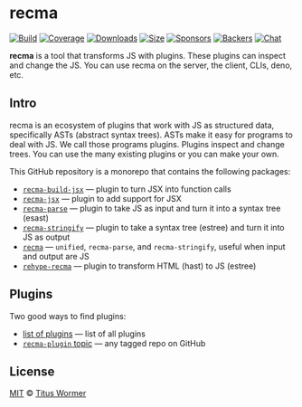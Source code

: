 # recma

[![Build][badge-build-image]][badge-build-url]
[![Coverage][badge-coverage-image]][badge-coverage-url]
[![Downloads][badge-downloads-image]][badge-downloads-url]
[![Size][badge-size-image]][badge-size-url]
[![Sponsors][badge-sponsors-image]][badge-collective-url]
[![Backers][badge-backers-image]][badge-collective-url]
[![Chat][badge-chat-image]][badge-chat-url]

**recma** is a tool that transforms JS with plugins.
These plugins can inspect and change the JS.
You can use recma on the server,
the client,
CLIs,
deno,
etc.

## Intro

recma is an ecosystem of plugins that work with JS as structured data,
specifically ASTs (abstract syntax trees).
ASTs make it easy for programs to deal with JS.
We call those programs plugins.
Plugins inspect and change trees.
You can use the many existing plugins or you can make your own.

This GitHub repository is a monorepo that contains the following packages:

* [`recma-build-jsx`][github-recma-build-jsx]
  — plugin to turn JSX into function calls
* [`recma-jsx`][github-recma-jsx]
  — plugin to add support for JSX
* [`recma-parse`][github-recma-parse]
  — plugin to take JS as input and turn it into a syntax tree (esast)
* [`recma-stringify`][github-recma-stringify]
  — plugin to take a syntax tree (estree) and turn it into JS as output
* [`recma`][github-recma-core]
  — `unified`, `recma-parse`, and `recma-stringify`,
  useful when input and output are JS
* [`rehype-recma`][github-rehype-recma]
  — plugin to transform HTML (hast) to JS (estree)

## Plugins

Two good ways to find plugins:

* [list of plugins][file-plugins-list-of-plugins]
  — list of all plugins
* [`recma-plugin` topic][github-topic-recma-plugin]
  — any tagged repo on GitHub

## License

[MIT][file-license] © [Titus Wormer][wooorm]

<!-- Definitions -->

[badge-backers-image]: https://opencollective.com/unified/backers/badge.svg

[badge-build-image]: https://github.com/mdx-js/recma/actions/workflows/main.yml/badge.svg

[badge-build-url]: https://github.com/mdx-js/recma/actions

[badge-collective-url]: https://opencollective.com/unified

[badge-coverage-image]: https://img.shields.io/codecov/c/github/mdx-js/recma.svg

[badge-coverage-url]: https://codecov.io/github/mdx-js/recma

[badge-downloads-image]: https://img.shields.io/npm/dm/recma.svg

[badge-downloads-url]: https://www.npmjs.com/package/recma

[badge-size-image]: https://img.shields.io/bundlejs/size/recma

[badge-size-url]: https://bundlejs.com/?q=recma

[badge-sponsors-image]: https://opencollective.com/unified/sponsors/badge.svg

[badge-chat-image]: https://img.shields.io/badge/chat-discussions-success.svg

[badge-chat-url]: https://github.com/mdx-js/mdx/discussions

[file-license]: license

[file-plugins-list-of-plugins]: doc/plugins.md#list-of-plugins

[github-recma-build-jsx]: https://github.com/mdx-js/recma/tree/main/packages/recma-build-jsx

[github-recma-core]: https://github.com/mdx-js/recma/tree/main/packages/recma

[github-recma-jsx]: https://github.com/mdx-js/recma/tree/main/packages/recma-jsx

[github-recma-parse]: https://github.com/mdx-js/recma/tree/main/packages/recma-parse

[github-recma-stringify]: https://github.com/mdx-js/recma/tree/main/packages/recma-stringify

[github-rehype-recma]: https://github.com/mdx-js/recma/tree/main/packages/rehype-recma

[github-topic-recma-plugin]: https://github.com/topics/recma-plugin

[wooorm]: https://wooorm.com
